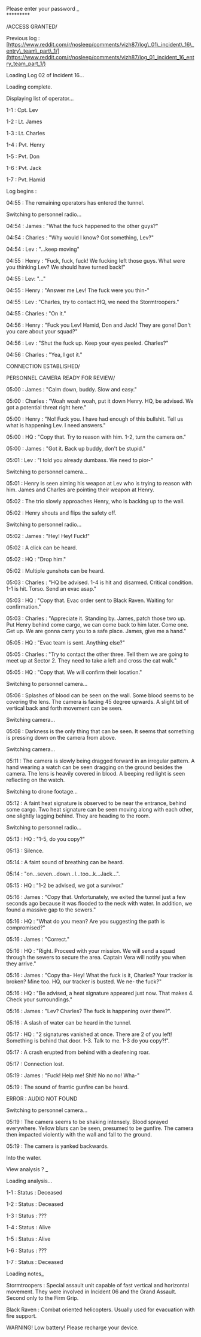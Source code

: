  Please enter your password \_  
\*\*\*\*\*\*\*\*\*

/ACCESS GRANTED/

Previous log : [https://www.reddit.com/r/nosleep/comments/vizh87/log\_01\_incident\_16\_entry\_team\_part\_1/](https://www.reddit.com/r/nosleep/comments/vizh87/log_01_incident_16_entry_team_part_1/)

Loading Log 02 of Incident 16...

Loading complete.

Displaying list of operator...

1-1 : Cpt. Lev

1-2 : Lt. James

1-3 : Lt. Charles

1-4 : Pvt. Henry

1-5 : Pvt. Don

1-6 : Pvt. Jack

1-7 : Pvt. Hamid

Log begins :

04:55 : The remaining operators has entered the tunnel.

Switching to personnel radio...

04:54 : James : "What the fuck happened to the other guys?"

04:54 : Charles : "Why would I know? Got something, Lev?"

04:54 : Lev : "...keep moving"

04:55 : Henry : "Fuck, fuck, fuck! We fucking left those guys. What were you thinking Lev? We should have turned back!"

04:55 : Lev: "..."

04:55 : Henry : "Answer me Lev! The fuck were you thin-"

04:55 : Lev : "Charles, try to contact HQ, we need the Stormtroopers."

04:55 : Charles : "On it."

04:56 : Henry : "Fuck you Lev! Hamid, Don and Jack! They are gone! Don't you care about your squad?"

04:56 : Lev : "Shut the fuck up. Keep your eyes peeled. Charles?"

04:56 : Charles : "Yea, I got it."

CONNECTION ESTABLISHED/

PERSONNEL CAMERA READY FOR REVIEW/

05:00 : James : "Calm down, buddy. Slow and easy."

05:00 : Charles : "Woah woah woah, put it down Henry. HQ, be advised. We got a potential threat right here."

05:00 : Henry : "No! Fuck you. I have had enough of this bullshit. Tell us what is happening Lev. I need answers."

05:00 : HQ : "Copy that. Try to reason with him. 1-2, turn the camera on."

05:00 : James : "Got it. Back up buddy, don't be stupid."

05:01 : Lev : "I told you already dumbass. We need to pior-"

Switching to personnel camera...

05:01 : Henry is seen aiming his weapon at Lev who is trying to reason with him. James and Charles are pointing their weapon at Henry.

05:02 : The trio slowly approaches Henry, who is backing up to the wall.

05:02 : Henry shouts and flips the safety off.

Switching to personnel radio...

05:02 : James : "Hey! Hey! Fuck!"

05:02 : A click can be heard.

05:02 : HQ : "Drop him."

05:02 : Multiple gunshots can be heard.

05:03 : Charles : "HQ be advised. 1-4 is hit and disarmed. Critical condition. 1-1 is hit. Torso. Send an evac asap."

05:03 : HQ : "Copy that. Evac order sent to Black Raven. Waiting for confirmation."

05:03 : Charles : "Appreciate it. Standing by. James, patch those two up. Put Henry behind come cargo, we can come back to him later. Come one. Get up. We are gonna carry you to a safe place. James, give me a hand."

05:05 : HQ : "Evac team is sent. Anything else?"

05:05 : Charles : "Try to contact the other three. Tell them we are going to meet up at Sector 2. They need to take a left and cross the cat walk."

05:05 : HQ : "Copy that. We will confirm their location."

Switching to personnel camera...

05:06 : Splashes of blood can be seen on the wall. Some blood seems to be covering the lens. The camera is facing 45 degree upwards. A slight bit of vertical back and forth movement can be seen.

Switching camera...

05:08 : Darkness is the only thing that can be seen. It seems that something is pressing down on the camera from above.

Switching camera...

05:11 : The camera is slowly being dragged forward in an irregular pattern. A hand wearing a watch can be seen dragging on the ground besides the camera. The lens is heavily covered in blood. A beeping red light is seen reflecting on the watch.

Switching to drone footage...

05:12 : A faint heat signature is observed to be near the entrance, behind some cargo. Two heat signature can be seen moving along with each other, one slightly lagging behind. They are heading to the room.

Switching to personnel radio...

05:13 : HQ : "1-5, do you copy?"

05:13 : Silence.

05:14 : A faint sound of breathing can be heard.

05:14 : "on...seven...down...I...too...k...Jack...".

05:15 : HQ : "1-2 be advised, we got a survivor."

05:16 : James : "Copy that. Unfortunately, we exited the tunnel just a few seconds ago because it was flooded to the neck with water. In addition, we found a massive gap to the sewers."

05:16 : HQ : "What do you mean? Are you suggesting the path is compromised?"

05:16 : James : "Correct."

05:16 : HQ : "Right. Proceed with your mission. We will send a squad through the sewers to secure the area. Captain Vera will notify you when they arrive."

05:16 : James : "Copy tha- Hey! What the fuck is it, Charles? Your tracker is broken? Mine too. HQ, our tracker is busted. We ne- the fuck?"

05:16 : HQ : "Be advised, a heat signature appeared just now. That makes 4. Check your surroundings."

05:16 : James : "Lev? Charles? The fuck is happening over there?".

05:16 : A slash of water can be heard in the tunnel.

05:17 : HQ : "2 signatures vanished at once. There are 2 of you left! Something is behind that door. 1-3. Talk to me. 1-3 do you copy?!".

05:17 : A crash erupted from behind with a deafening roar.

05:17 : Connection lost.

05:19 : James : "Fuck! Help me! Shit! No no no! Wha-"

05:19 : The sound of frantic gunfire can be heard.

ERROR : AUDIO NOT FOUND

Switching to personnel camera...

05:19 : The camera seems to be shaking intensely. Blood sprayed everywhere. Yellow blurs can be seen, presumed to be gunfire. The camera then impacted violently with the wall and fall to the ground.

05:19 : The camera is yanked backwards.

Into the water.

View analysis ? \_

Loading analysis...

1-1 : Status : Deceased

1-2 : Status : Deceased

1-3 : Status : ???

1-4 : Status : Alive

1-5 : Status : Alive

1-6 : Status : ???

1-7 : Status : Deceased

Loading notes\_

Stormtroopers : Special assault unit capable of fast vertical and horizontal movement. They were involved in Incident 06 and the Grand Assault. Second only to the Firm Grip.

Black Raven : Combat oriented helicopters. Usually used for evacuation with fire support.

WARNING! Low battery! Please recharge your device.